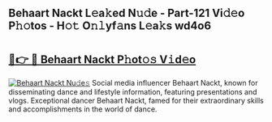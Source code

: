 ## Behaart Nackt L𝚎a𝚔ed N𝚞𝚍e - Part-121 Vi𝚍𝚎o P𝚑𝚘tos - H𝚘𝚝 O𝚗𝚕yf𝚊ns L𝚎a𝚔s wd4o6

# <h2><a href="http://kfbaqh.oniu.top/?m=Behaart+Nackt">🔗👉 🔴 Behaart Nackt P𝚑ot𝚘𝚜 V𝚒d𝚎o</a></h2>

[![Behaart Nackt Nu𝚍e𝚜](https://i.imgur.com/0qMVB7G.gif)](http://kfbaqh.oniu.top/?m=Behaart+Nackt)
Social media influencer Behaart Nackt, known for disseminating dance and lifestyle information, featuring presentations and vlogs. Exceptional dancer Behaart Nackt, famed for their extraordinary skills and accomplishments in the world of dance.  
